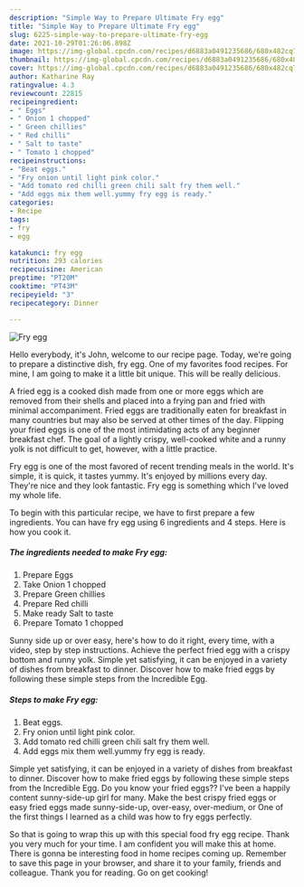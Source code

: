 ```yaml
---
description: "Simple Way to Prepare Ultimate Fry egg"
title: "Simple Way to Prepare Ultimate Fry egg"
slug: 6225-simple-way-to-prepare-ultimate-fry-egg
date: 2021-10-29T01:26:06.898Z
image: https://img-global.cpcdn.com/recipes/d6883a0491235686/680x482cq70/fry-egg-recipe-main-photo.jpg
thumbnail: https://img-global.cpcdn.com/recipes/d6883a0491235686/680x482cq70/fry-egg-recipe-main-photo.jpg
cover: https://img-global.cpcdn.com/recipes/d6883a0491235686/680x482cq70/fry-egg-recipe-main-photo.jpg
author: Katharine Ray
ratingvalue: 4.3
reviewcount: 22815
recipeingredient:
- " Eggs"
- " Onion 1 chopped"
- " Green chillies"
- " Red chilli"
- " Salt to taste"
- " Tomato 1 chopped"
recipeinstructions:
- "Beat eggs."
- "Fry onion until light pink color."
- "Add tomato red chilli green chili salt fry them well."
- "Add eggs mix them well.yummy fry egg is ready."
categories:
- Recipe
tags:
- fry
- egg

katakunci: fry egg 
nutrition: 293 calories
recipecuisine: American
preptime: "PT20M"
cooktime: "PT43M"
recipeyield: "3"
recipecategory: Dinner

---
```



![Fry egg](https://img-global.cpcdn.com/recipes/d6883a0491235686/680x482cq70/fry-egg-recipe-main-photo.jpg)

Hello everybody, it's John, welcome to our recipe page. Today, we're going to prepare a distinctive dish, fry egg. One of my favorites food recipes. For mine, I am going to make it a little bit unique. This will be really delicious.

A fried egg is a cooked dish made from one or more eggs which are removed from their shells and placed into a frying pan and fried with minimal accompaniment. Fried eggs are traditionally eaten for breakfast in many countries but may also be served at other times of the day. Flipping your fried eggs is one of the most intimidating acts of any beginner breakfast chef. The goal of a lightly crispy, well-cooked white and a runny yolk is not difficult to get, however, with a little practice.

Fry egg is one of the most favored of recent trending meals in the world. It's simple, it is quick, it tastes yummy. It's enjoyed by millions every day. They're nice and they look fantastic. Fry egg is something which I've loved my whole life.


To begin with this particular recipe, we have to first prepare a few ingredients. You can have fry egg using 6 ingredients and 4 steps. Here is how you cook it.

<!--inarticleads1-->

##### The ingredients needed to make Fry egg:

1. Prepare  Eggs
1. Take  Onion 1 chopped
1. Prepare  Green chillies
1. Prepare  Red chilli
1. Make ready  Salt to taste
1. Prepare  Tomato 1 chopped


Sunny side up or over easy, here&#39;s how to do it right, every time, with a video, step by step instructions. Achieve the perfect fried egg with a crispy bottom and runny yolk. Simple yet satisfying, it can be enjoyed in a variety of dishes from breakfast to dinner. Discover how to make fried eggs by following these simple steps from the Incredible Egg. 

<!--inarticleads2-->

##### Steps to make Fry egg:

1. Beat eggs.
1. Fry onion until light pink color.
1. Add tomato red chilli green chili salt fry them well.
1. Add eggs mix them well.yummy fry egg is ready.


Simple yet satisfying, it can be enjoyed in a variety of dishes from breakfast to dinner. Discover how to make fried eggs by following these simple steps from the Incredible Egg. Do you know your fried eggs?? I&#39;ve been a happily content sunny-side-up girl for many. Make the best crispy fried eggs or easy fried eggs made sunny-side-up, over-easy, over-medium, or One of the first things I learned as a child was how to fry eggs perfectly. 

So that is going to wrap this up with this special food fry egg recipe. Thank you very much for your time. I am confident you will make this at home. There is gonna be interesting food in home recipes coming up. Remember to save this page in your browser, and share it to your family, friends and colleague. Thank you for reading. Go on get cooking!
